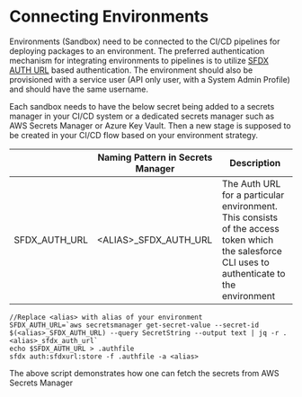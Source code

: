 # Connecting Environments

Environments (Sandbox) need to be connected to the CI/CD pipelines for deploying packages to an environment. The preferred authentication mechanism for integrating environments to pipelines is to utilize [SFDX AUTH URL](https://developer.salesforce.com/docs/atlas.en-us.sfdx\_dev.meta/sfdx\_dev/sfdx\_dev\_auth\_view\_info.htm) based authentication. The environment should also be provisioned with a service user (API only user, with a System Admin Profile) and should have the same username.

Each sandbox needs to have the below secret being added to a secrets manager in your CI/CD system or a dedicated secrets manager such as AWS Secrets Manager or Azure Key Vault. Then a new stage is supposed to be created in your CI/CD flow based on your environment strategy.

|                 | Naming Pattern in Secrets Manager | Description                                                                                                                                   |
| --------------- | --------------------------------- | --------------------------------------------------------------------------------------------------------------------------------------------- |
| SFDX\_AUTH\_URL | \<ALIAS>\_SFDX\_AUTH\_URL         | The Auth URL for a particular environment. This consists of the access token which the salesforce CLI uses to authenticate to the environment |

```
//Replace <alias> with alias of your environment
SFDX_AUTH_URL=`aws secretsmanager get-secret-value --secret-id $(<alias>_SFDX_AUTH_URL) --query SecretString --output text | jq -r .<alias>_sfdx_auth_url`
echo $SFDX_AUTH_URL > .authfile
sfdx auth:sfdxurl:store -f .authfile -a <alias>
```

The above script demonstrates how one can fetch the secrets from AWS Secrets Manager

